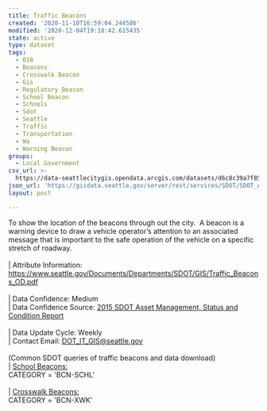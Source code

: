 ```yaml
---
title: Traffic Beacons
created: '2020-11-10T16:59:04.244586'
modified: '2020-12-04T19:18:42.615435'
state: active
type: dataset
tags:
  - 018
  - Beacons
  - Crosswalk Beacon
  - Gis
  - Regulatory Beacon
  - School Beacon
  - Schools
  - Sdot
  - Seattle
  - Traffic
  - Transportation
  - Wa
  - Warning Beacon
groups:
  - Local Government
csv_url: >-
  https://data-seattlecitygis.opendata.arcgis.com/datasets/d6c8c39a7f854a80a24a1c5e8ac294bd_0.csv?outSR=%7B%22latestWkid%22%3A2926%2C%22wkid%22%3A2926%7D
json_url: 'https://gisdata.seattle.gov/server/rest/services/SDOT/SDOT_Assets/MapServer/0'
layout: post

---
```

<div>To show the location of the beacons through out the city.  A beacon is a warning device to draw a vehicle operator’s attention to an associated message that is important to the safe operation of the vehicle on a specific stretch of roadway.  <br /><br />| Attribute Information: <a href='https://www.seattle.gov/Documents/Departments/SDOT/GIS/Traffic_Beacons_OD.pdf' rel='nofollow ugc' target='_blank'>
https://www.seattle.gov/Documents/Departments/SDOT/GIS/Traffic_Beacons_OD.pdf</a> <br /><br />| Data Confidence: Medium <br />| Data Confidence Source: <a href='https://www.seattle.gov/Documents/Departments/SDOT/About/SDOT2015SCReportFinal12-7-2015.pdf' rel='nofollow ugc' target='_blank'>2015 SDOT Asset Management, Status and Condition Report</a> <br /><br />| Data Update Cycle: Weekly <br />| Contact Email: <a href='mailto:DOT_IT_GIS@seattle.gov' rel='nofollow ugc' target='_blank'>DOT_IT_GIS@seattle.gov</a>  <br /><br />(Common SDOT queries of traffic beacons and data download) <br />| <a href='https://data-seattlecitygis.opendata.arcgis.com/datasets/traffic-beacons/data?where=CATEGORY%20%3D%20%27BCN-SCHL%27' rel='nofollow ugc' target='_blank'>School Beacons:</a>  <br />CATEGORY = 'BCN-SCHL'   <br /><br />| <a href='https://data-seattlecitygis.opendata.arcgis.com/datasets/traffic-beacons/data?where=CATEGORY%20%3D%20%27BCN-XWK%27' rel='nofollow ugc' target='_blank'>Crosswalk Beacons:</a>  <br />CATEGORY = 'BCN-XWK'</div>
